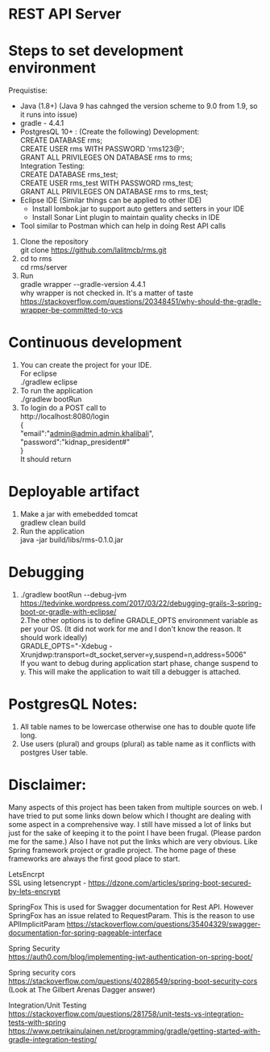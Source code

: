 # REST API Server
# Steps to set development environment
Prequistise:
- Java (1.8+) (Java 9 has cahnged the version scheme to 9.0 from 1.9, so it runs into issue)
- gradle - 4.4.1
- PostgresQL 10+ : (Create the following)
    Development:  
     CREATE DATABASE rms;  
     CREATE USER rms WITH PASSWORD 'rms123@';  
     GRANT ALL PRIVILEGES ON DATABASE rms to rms;    
    Integration Testing:  
     CREATE DATABASE rms_test;  
     CREATE USER rms_test WITH PASSWORD rms_test;  
     GRANT ALL PRIVILEGES ON DATABASE rms to rms_test;  
- Eclipse IDE (Similar things can be applied to other IDE)   
     - Install lombok.jar to support auto getters and setters in your IDE  
     - Install Sonar Lint plugin to maintain quality checks in IDE  
- Tool similar to Postman which can help in doing Rest API calls  
    
1. Clone the repository  
    git clone https://github.com/lalitmcb/rms.git  
2. cd to rms  
    cd rms/server     
3. Run  
    gradle wrapper --gradle-version 4.4.1  
   why wrapper is not checked in. It's a matter of taste  
    https://stackoverflow.com/questions/20348451/why-should-the-gradle-wrapper-be-committed-to-vcs  
    
# Continuous development  
 1. You can create the project for your IDE.  
   For eclipse  
     ./gradlew eclipse  
 2. To run the application   
     ./gradlew bootRun  
 3. To login do a POST call to  
     http://localhost:8080/login  
     {  
	   "email":"admin@admin.admin.khalibali",  
       "password":"kidnap_president#"  
     }  
     It should return   
     
     
# Deployable artifact  
1. Make a jar with emebedded tomcat   
     gradlew clean build  
2. Run the application  
     java -jar build/libs/rms-0.1.0.jar  
  
# Debugging  
1. ./gradlew bootRun --debug-jvm  
   https://tedvinke.wordpress.com/2017/03/22/debugging-grails-3-spring-boot-or-gradle-with-eclipse/  
2.The other options is to define GRADLE_OPTS environment variable as per your OS. (It did not work for 
  me and I don't know the reason. It should work ideally)  
      GRADLE_OPTS="-Xdebug -Xrunjdwp:transport=dt_socket,server=y,suspend=n,address=5006"  
  If you want to debug during application start phase, change suspend to y. This will
  make the application to wait till a debugger is attached.  


# PostgresQL Notes:  
1. All table names to be lowercase otherwise one has to double quote life long.  
2. Use users (plural) and groups (plural) as table name as it conflicts with postgres User table.  
  
# Disclaimer:  
Many aspects of this project has been taken from multiple sources on web. I have tried to put some
links down below which I thought are dealing with some aspect in a comprehensive way.
I still have missed a lot of links but just for the sake of keeping it to the point I have been
frugal. (Please pardon me for the same.)
Also I have not put the links which are very obvious. Like Spring framework project or gradle project.
The home page of these frameworks are always the first good place to start.  
  
LetsEncrpt  
SSL using letsencrypt - https://dzone.com/articles/spring-boot-secured-by-lets-encrypt  

SpringFox 
This is used for Swagger documentation for Rest API. However SpringFox has an issue related 
to RequestParam. This is the reason to use APIImplicitParam
https://stackoverflow.com/questions/35404329/swagger-documentation-for-spring-pageable-interface
  
Spring Security  
https://auth0.com/blog/implementing-jwt-authentication-on-spring-boot/  
  
Spring security cors  
https://stackoverflow.com/questions/40286549/spring-boot-security-cors  
   (Look at The Gilbert Arenas Dagger answer)  
  
Integration/Unit Testing  
https://stackoverflow.com/questions/281758/unit-tests-vs-integration-tests-with-spring  
https://www.petrikainulainen.net/programming/gradle/getting-started-with-gradle-integration-testing/  
